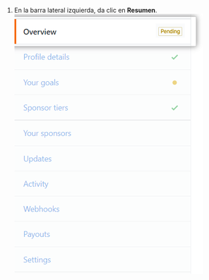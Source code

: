 1. En la barra lateral izquierda, da clic en **Resumen**. ![Pestaña de resumen](/assets/images/help/sponsors/overview-tab.png)
